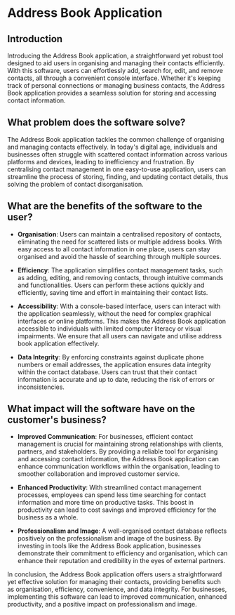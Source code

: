 # Address Book Application
## Introduction

Introducing the Address Book application, a straightforward yet robust tool designed to aid users in organising and managing their contacts efficiently. With this software, users can effortlessly add, search for, edit, and remove contacts, all through a convenient console interface. Whether it's keeping track of personal connections or managing business contacts, the Address Book application provides a seamless solution for storing and accessing contact information.

## What problem does the software solve?

The Address Book application tackles the common challenge of organising and managing contacts effectively. In today's digital age, individuals and businesses often struggle with scattered contact information across various platforms and devices, leading to inefficiency and frustration. By centralising contact management in one easy-to-use application, users can streamline the process of storing, finding, and updating contact details, thus solving the problem of contact disorganisation.

## What are the benefits of the software to the user?

- **Organisation**: Users can maintain a centralised repository of contacts, eliminating the need for scattered lists or multiple address books. With easy access to all contact information in one place, users can stay organised and avoid the hassle of searching through multiple sources.

- **Efficiency**: The application simplifies contact management tasks, such as adding, editing, and removing contacts, through intuitive commands and functionalities. Users can perform these actions quickly and efficiently, saving time and effort in maintaining their contact lists.

- **Accessibility**: With a console-based interface, users can interact with the application seamlessly, without the need for complex graphical interfaces or online platforms. This makes the Address Book application accessible to individuals with limited computer literacy or visual impairments. We ensure that all users can navigate and utilise address book application effectively.

- **Data Integrity**: By enforcing constraints against duplicate phone numbers or email addresses, the application ensures data integrity within the contact database. Users can trust that their contact information is accurate and up to date, reducing the risk of errors or inconsistencies.

## What impact will the software have on the customer's business?

- **Improved Communication**: For businesses, efficient contact management is crucial for maintaining strong relationships with clients, partners, and stakeholders. By providing a reliable tool for organising and accessing contact information, the Address Book application can enhance communication workflows within the organisation, leading to smoother collaboration and improved customer service.

- **Enhanced Productivity**: With streamlined contact management processes, employees can spend less time searching for contact information and more time on productive tasks. This boost in productivity can lead to cost savings and improved efficiency for the business as a whole.

- **Professionalism and Image**: A well-organised contact database reflects positively on the professionalism and image of the business. By investing in tools like the Address Book application, businesses demonstrate their commitment to efficiency and organisation, which can enhance their reputation and credibility in the eyes of external partners.

In conclusion, the Address Book application offers users a straightforward yet effective solution for managing their contacts, providing benefits such as organisation, efficiency, convenience, and data integrity. For businesses, implementing this software can lead to improved communication, enhanced productivity, and a positive impact on professionalism and image.
